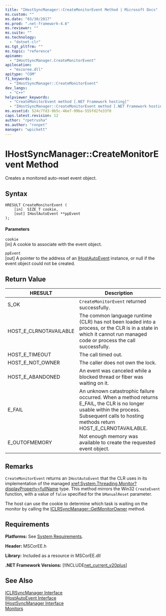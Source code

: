 ```yaml
---
title: "IHostSyncManager::CreateMonitorEvent Method | Microsoft Docs"
ms.custom: ""
ms.date: "03/30/2017"
ms.prod: ".net-framework-4.6"
ms.reviewer: ""
ms.suite: ""
ms.technology: 
  - "dotnet-clr"
ms.tgt_pltfrm: ""
ms.topic: "reference"
apiname: 
  - "IHostSyncManager.CreateMonitorEvent"
apilocation: 
  - "mscoree.dll"
apitype: "COM"
f1_keywords: 
  - "IHostSyncManager::CreateMonitorEvent"
dev_langs: 
  - "C++"
helpviewer_keywords: 
  - "CreateMonitorEvent method [.NET Framework hosting]"
  - "IHostSyncManager::CreateMonitorEvent method [.NET Framework hosting]"
ms.assetid: 524c7fd3-9b5c-46e7-99ba-555fd2fe33f0
caps.latest.revision: 12
author: "rpetrusha"
ms.author: "ronpet"
manager: "wpickett"
---
```

# IHostSyncManager::CreateMonitorEvent Method
Creates a monitored auto-reset event object.  
  
## Syntax  
  
```  
HRESULT CreateMonitorEvent (  
    [in]  SIZE_T cookie,  
    [out] IHostAutoEvent **ppEvent  
);  
```  
  
#### Parameters  
 `cookie`  
 [in] A cookie to associate with the event object.  
  
 `ppEvent`  
 [out] A pointer to the address of an [IHostAutoEvent](../../../../docs/framework/unmanaged-api/hosting/ihostautoevent-interface.md) instance, or null if the event object could not be created.  
  
## Return Value  
  
|HRESULT|Description|  
|-------------|-----------------|  
|S_OK|`CreateMonitorEvent` returned successfully.|  
|HOST_E_CLRNOTAVAILABLE|The common language runtime (CLR) has not been loaded into a process, or the CLR is in a state in which it cannot run managed code or process the call successfully.|  
|HOST_E_TIMEOUT|The call timed out.|  
|HOST_E_NOT_OWNER|The caller does not own the lock.|  
|HOST_E_ABANDONED|An event was canceled while a blocked thread or fiber was waiting on it.|  
|E_FAIL|An unknown catastrophic failure occurred. When a method returns E_FAIL, the CLR is no longer usable within the process. Subsequent calls to hosting methods return HOST_E_CLRNOTAVAILABLE.|  
|E_OUTOFMEMORY|Not enough memory was available to create the requested event object.|  
  
## Remarks  
 `CreateMonitorEvent` returns an `IHostAutoEvent` that the CLR uses in its implementation of the managed <xref:System.Threading.Monitor?displayProperty=fullName> type. This method mirrors the Win32 `CreateEvent` function, with a value of `false` specified for the `bManualReset` parameter.  
  
 The host can use the cookie to determine which task is waiting on the monitor by calling the [ICLRSyncManager::GetMonitorOwner](../../../../docs/framework/unmanaged-api/hosting/iclrsyncmanager-getmonitorowner-method.md) method.  
  
## Requirements  
 **Platforms:** See [System Requirements](../../../../docs/framework/getting-started/system-requirements.md).  
  
 **Header:** MSCorEE.h  
  
 **Library:** Included as a resource in MSCorEE.dll  
  
 **.NET Framework Versions:** [!INCLUDE[net_current_v20plus](../../../../includes/net-current-v20plus-md.md)]  
  
## See Also  
 [ICLRSyncManager Interface](../../../../docs/framework/unmanaged-api/hosting/iclrsyncmanager-interface.md)   
 [IHostAutoEvent Interface](../../../../docs/framework/unmanaged-api/hosting/ihostautoevent-interface.md)   
 [IHostSyncManager Interface](../../../../docs/framework/unmanaged-api/hosting/ihostsyncmanager-interface.md)   
 [Monitors](http://msdn.microsoft.com/library/33fe4aef-b44b-42fd-9e72-c908e39e75db)